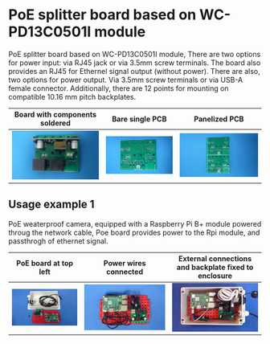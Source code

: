 
# PoE splitter board based on WC-PD13C0501I module

PoE splitter board based on WC-PD13C0501I module, There are two options for power input: via RJ45 jack or via 3.5mm screw terminals. The board also provides an RJ45 for Ethernel signal output (without power). There are also, two options for power output. Via 3.5mm screw terminals or via USB-A female connector. Additionally, there are 12 points for mounting on compatible 10.16 mm pitch backplates.


Board with components soldered                                             |Bare single PCB|Panelized PCB|
---------------------------------------------------------------------------|---------------|-------------|
![](/d-electronics/d01/assets/img/solderedterminals.jpg)|![](/d-electronics/d01/assets/img/barepcb.jpg)|![](/d-electronics/d01/assets/img/panel.jpg)


## Usage example 1

PoE weaterproof camera, equipped with a Raspberry Pi B+ module powered throug the network cable, Poe board provides power to the Rpi module, and passthrogh of ethernet signal.

PoE board at top left|Power wires connected|External connections and backplate fixed to enclosure|
---------------------------|---------------------|----------------------------|
![](/d-electronics/d01/assets/img/singlepoint.jpg)|![](/d-electronics/d01/assets/img/wiresconnection.jpg)|![](/d-electronics/d01/assets/img/boardfixed.jpg)|

